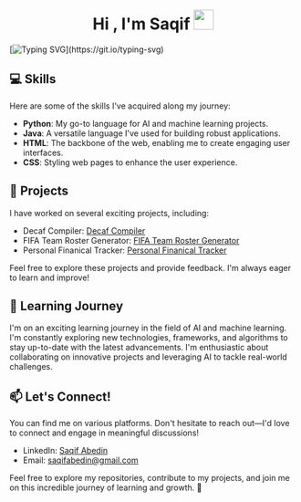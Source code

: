 <h1 align="center"><b>Hi , I'm Saqif </b><img src="https://media.giphy.com/media/hvRJCLFzcasrR4ia7z/giphy.gif" width="35"></h1>

[![Typing SVG](https://readme-typing-svg.demolab.com?font=Fira+Code&pause=1000&color=F70707&width=500&lines=Computer+Science+%40+Stony+Brook+University;Full+Stack+Development;Artificial+Intelligence+and+Data+Science;Machine+Learning...)](https://git.io/typing-svg)

## 💻 Skills

Here are some of the skills I've acquired along my journey:

- **Python**: My go-to language for AI and machine learning projects.
- **Java**: A versatile language I've used for building robust applications.
- **HTML**: The backbone of the web, enabling me to create engaging user interfaces.
- **CSS**: Styling web pages to enhance the user experience.

## 🚀 Projects

I have worked on several exciting projects, including:

- Decaf Compiler: [Decaf Compiler]([https://github.com/your-username/project-link](https://github.com/Saqif-Abedin/Python-based-Decaf-Compiler))
- FIFA Team Roster Generator: [FIFA Team Roster Generator]([https://github.com/your-username/project-link](https://github.com/Saqif-Abedin/FIFA-Team-Roster-Generative-AI))
- Personal Finanical Tracker: [Personal Finanical Tracker]([https://github.com/your-username/project-link](https://github.com/Saqif-Abedin/TeamSAWFinalProj))

Feel free to explore these projects and provide feedback. I'm always eager to learn and improve!

## 🌱 Learning Journey

I'm on an exciting learning journey in the field of AI and machine learning. I'm constantly exploring new technologies, frameworks, and algorithms to stay up-to-date with the latest advancements. I'm enthusiastic about collaborating on innovative projects and leveraging AI to tackle real-world challenges.

## 📫 Let's Connect!

You can find me on various platforms. Don't hesitate to reach out—I'd love to connect and engage in meaningful discussions!

- LinkedIn: [Saqif Abedin]([https://www.linkedin.com/in/saqif-abedin](https://www.linkedin.com/in/saqif-abedin-7840901b4)])
- Email: [saqifabedin@gmail.com](saqifabedin@gmail.com)

Feel free to explore my repositories, contribute to my projects, and join me on this incredible journey of learning and growth. 🤝

